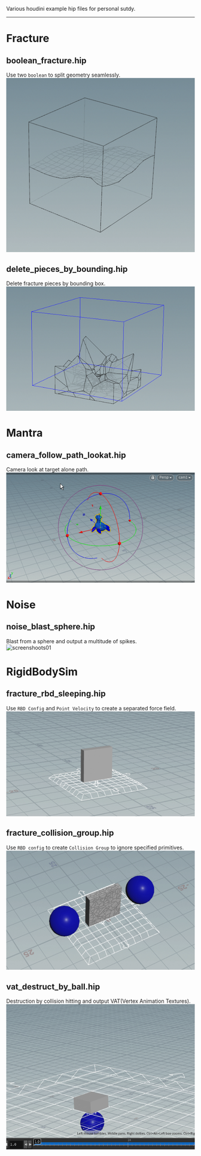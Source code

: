 Various houdini example hip files for personal sutdy.

***

# Fracture

## boolean_fracture.hip

Use two `boolean` to split geometry seamlessly.  
![screenshoots01](./Fracture/screenshots/boolean_fracture.gif)

## delete_pieces_by_bounding.hip

Delete fracture pieces by bounding box.  
![screenshoots01](./Fracture/screenshots/delete_pieces_by_bounding.gif)

# Mantra

## camera_follow_path_lookat.hip

Camera look at target alone path.  
![screenshoots01](./Mantra/screenshots/camera_follow_path_lookat.gif)

# Noise

## noise_blast_sphere.hip

Blast from a sphere and output a multitude of spikes.  
![screenshoots01](./screenshots/noise_blast_sphere.gif)

# RigidBodySim

## fracture_rbd_sleeping.hip

Use `RBD Config` and `Point Velocity` to create a separated force field.  
![screenshoots01](./RigidBodySim/screenshots/fracture_rbd_sleeping.gif)

## fracture_collision_group.hip

Use `RBD config` to create `Collision Group` to ignore specified primitives.  
![screenshoots01](./RigidBodySim/screenshots/fracture_collision_group.gif)

## vat_destruct_by_ball.hip

Destruction by collision hitting and output VAT(Vertex Animation Textures).  
![screenshoots01](./RigidBodySim/screenshots/vat_destruct_by_ball.gif)